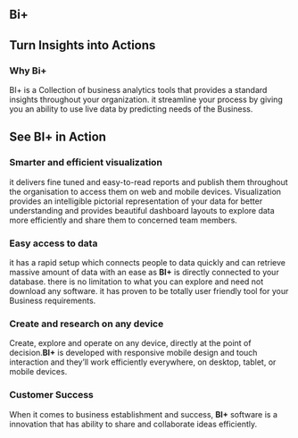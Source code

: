 ## Bi+

## Turn Insights into Actions

###  Why Bi+
BI+ is a Collection of business analytics tools that provides a standard insights throughout your organization. it streamline your process by giving you an ability to use live data by predicting needs of the Business.
 
 ## See BI+ in Action
 
### Smarter and efficient visualization

it delivers fine tuned and easy-to-read reports and publish them throughout the organisation to access them on web and mobile devices. Visualization provides an intelligible pictorial representation of your data for better understanding and provides beautiful dashboard layouts to explore data more efficiently and share them to concerned team members.

### Easy access to data 

it has a rapid setup which connects people to data quickly and can retrieve massive amount of data with an ease as **BI+** is directly connected to your database. there is no limitation to what you can explore and need not download any software. it has proven to be totally user friendly tool for your Business requirements.

### Create and research on any device

Create, explore and operate on any device, directly at the point of decision.**BI+** is developed with responsive mobile design and touch interaction and they’ll work efficiently everywhere, on desktop, tablet, or mobile devices.

### Customer Success

When it comes to business establishment and success, **BI+** software is a innovation that has ability to share and collaborate ideas efficiently.
<!--stackedit_data:
eyJoaXN0b3J5IjpbMzIzNDU1MzI2XX0=
-->